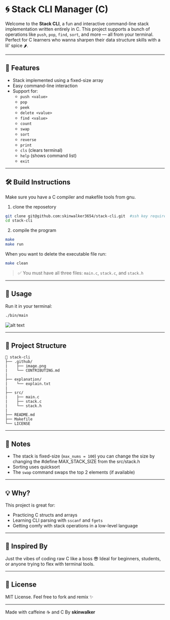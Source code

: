 # 🌀 Stack CLI Manager (C)

Welcome to the **Stack CLI**, a fun and interactive command-line stack implementation written entirely in C. This project supports a bunch of operations like `push`, `pop`, `find`, `sort`, and more — all from your terminal. Perfect for C learners who wanna sharpen their data structure skills with a lil' spice 🌶️.

---

## 💾 Features

- Stack implemented using a fixed-size array
- Easy command-line interaction
- Support for:
  - `push <value>`
  - `pop`
  - `peek`
  - `delete <value>`
  - `find <value>`
  - `count`
  - `swap`
  - `sort`
  - `reverse`
  - `print`
  - `cls` (clears terminal)
  - `help` (shows command list)
  - `exit`

---

## 🛠️ Build Instructions

Make sure you have a C compiler and makefile tools from gnu.

1. clone the reposetory
```bash
git clone git@github.com:skinwalker3654/stack-cli.git  #ssh key required
cd stack-cli
```
2. compile the program
```bash
make
make run
```

When you want to delete the executable file run:
```bash 
make clean
```

> ✅ You must have all three files: `main.c`, `stack.c`, and `stack.h`

---

## 🚀 Usage

Run it in your terminal:

```bash
./bin/main
```
![alt text](https://github.com/skinwalker3654/stack-cli/blob/main/image.png?raw=true)

---

## 📁 Project Structure

```
📂 stack-cli
├── .github/
|    ├── image.png
|    └── CONTRIBUTING.md
|
├── explanation/
|    └── explain.txt
|
├── src/
|    ├── main.c
|    ├── stack.c
|    └── stack.h
|
├── README.md
├── Makefile
└── LICENSE
```

---

## 📣 Notes

- The stack is fixed-size (`max_nums = 100`) you can change the size by changing the #define MAX_STACK_SIZE from the src/stack.h
- Sorting uses quicksort
- The `swap` command swaps the top 2 elements (if available)

---

## 💡 Why?

This project is great for:

- Practicing C structs and arrays
- Learning CLI parsing with `sscanf` and `fgets`
- Getting comfy with stack operations in a low-level language

---

## 🧠 Inspired By

Just the vibes of coding raw C like a boss 😎
Ideal for beginners, students, or anyone trying to flex with terminal tools.

---

## 📜 License

MIT License. Feel free to fork and remix ✨

---

Made with caffeine ☕ and C
By **skinwalker**

